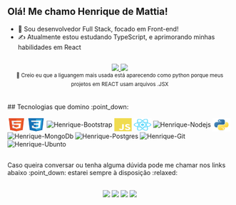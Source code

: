 ## Olá! Me chamo Henrique de Mattia!
- 🔭 Sou desenvolvedor Full Stack, focado em Front-end!
- :writing_hand: Atualmente estou estudando TypeScript, e aprimorando minhas habilidades em React

##

<div align="center">
  <a href="https://github.com/henriquemattia">
  <img height="180em" src="https://github-readme-stats.vercel.app/api?username=henriquemattia&show_icons=true&theme=midnight-purple&include_all_commits=true&count_private=true"/>
  <img height="180em" src="https://github-readme-stats.vercel.app/api/top-langs/?username=henriquemattia&layout=compact&langs_count=7&theme=midnight-purple"/>
  </a>
  <div align="center"><sup>🤔 Creio eu que a liguangem mais usada está aparecendo como python porque meus projetos em REACT usam arquivos .JSX </sup></div>
  
  ##
  
</div>
## Tecnologias que domino :point_down:

<div style="display: inline_block"><br>
  <img align="center" alt="Henrique-HTML" height="30" width="40" src="https://raw.githubusercontent.com/devicons/devicon/master/icons/html5/html5-original.svg">
  <img align="center" alt="Henrique-CSS" height="30" width="40" src="https://raw.githubusercontent.com/devicons/devicon/master/icons/css3/css3-original.svg">
  <img align="center" alt="Henrique-Bootstrap" height="30" width="40" src="https://cdn.jsdelivr.net/gh/devicons/devicon/icons/bootstrap/bootstrap-original.svg" />
  <img align="center" alt="Henrique-Js" height="30" width="40" src="https://raw.githubusercontent.com/devicons/devicon/master/icons/javascript/javascript-plain.svg">
  <img align="center" alt="Henrique-React" height="30" width="40" src="https://raw.githubusercontent.com/devicons/devicon/master/icons/react/react-original.svg">
  <img align="center" alt="Henrique-Nodejs" height="30" width="40" src="https://cdn.jsdelivr.net/gh/devicons/devicon/icons/nodejs/nodejs-original.svg" />
  <img align="center" alt="Henrique-Python" height="30" width="40" src="https://raw.githubusercontent.com/devicons/devicon/master/icons/python/python-original.svg">
  <img  align="center" alt="Henrique-MongoDb" height="30" width="40" src="https://cdn.jsdelivr.net/gh/devicons/devicon/icons/mongodb/mongodb-original.svg" />
  <img align="center" alt="Henrique-Postgres" height="30" width="40" src="https://cdn.jsdelivr.net/gh/devicons/devicon/icons/postgresql/postgresql-original.svg" />
  <img align="center" alt="Henrique-Git" height="30" width="40" src="https://cdn.jsdelivr.net/gh/devicons/devicon/icons/git/git-original.svg" />
  <img align="center" alt="Henrique-Ubunto" height="30" width="40" src="https://cdn.jsdelivr.net/gh/devicons/devicon/icons/ubuntu/ubuntu-plain.svg" />
</div>
  
  ##
 
<div>Caso queira conversar ou tenha alguma dúvida pode me chamar nos links abaixo :point_down:  estarei sempre à disposição :relaxed:</div><br />
<div style="display: inline_block" align="center"> 
  
  <a href="https://www.linkedin.com/in/henrique-mattia-3b4400245/" target="_blank"><img src="https://img.shields.io/badge/-LinkedIn-%230077B5?style=for-the-badge&logo=linkedin&logoColor=white" target="_blank"></a> 
  <a href="https://github.com/henriquemattia" target="_blank"><img src="https://img.shields.io/badge/GitHub-100000?style=for-the-badge&logo=github&logoColor=white" target="_blank"></a>
   <a href="https://api.whatsapp.com/send?phone=5549998339450&text=Oi%2C%20vim%20pelo%20GitHub!" target="_blank"><img src="https://img.shields.io/badge/WhatsApp-25D366?style=for-the-badge&logo=whatsapp&logoColor=white"></a>
  <a href="https://www.instagram.com/_henriiique____/" target="_blank"><img src="https://img.shields.io/badge/-Instagram-%23E4405F?style=for-the-badge&logo=instagram&logoColor=white" target="_blank"></a>
 </div> 
